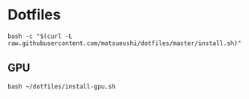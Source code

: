 Dotfiles
========

```shell
bash -c "$(curl -L raw.githubusercontent.com/matsueushi/dotfiles/master/install.sh)"
```


## GPU
```shell
bash ~/dotfiles/install-gpu.sh
```